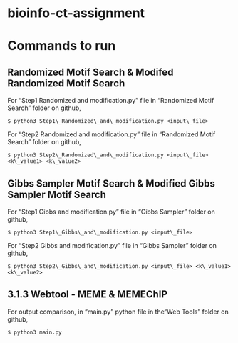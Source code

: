 # bioinfo-ct-assignment
# Commands to run
## Randomized Motif Search & Modifed Randomized Motif Search
For “Step1 Randomized and modification.py” file in “Randomized Motif Search” folder on github,
```
$ python3 Step1\_Randomized\_and\_modification.py <input\_file>
```
For “Step2 Randomized and modification.py” file in “Randomized Motif Search” folder on github,
``````
$ python3 Step2\_Randomized\_and\_modification.py <input\_file> <k\_value1> <k\_value2>
``````
## Gibbs Sampler Motif Search & Modified Gibbs Sampler Motif Search
For “Step1 Gibbs and modification.py” file in “Gibbs Sampler” folder on github,
``````
$ python3 Step1\_Gibbs\_and\_modification.py <input\_file>
``````
For “Step2 Gibbs and modification.py” file in “Gibbs Sampler” folder on github,
``````
$ python3 Step2\_Gibbs\_and\_modification.py <input\_file> <k\_value1> <k\_value2>
``````
## 3.1.3 Webtool - MEME & MEMEChIP
For output comparison, in “main.py” python file in the“Web Tools” folder on github,
``````
$ python3 main.py
``````